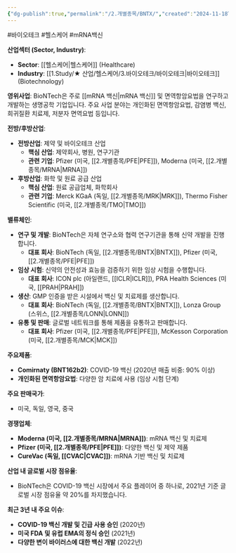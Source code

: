 ```yaml
---
{"dg-publish":true,"permalink":"/2.개별종목/BNTX/","created":"2024-11-18T13:42:39.126+09:00","updated":"2025-07-29T21:37:04.425+09:00"}
---
```


#바이오테크 #헬스케어 #mRNA백신


**산업섹터 (Sector, Industry)**:

- **Sector**: [[헬스케어\|헬스케어]] (Healthcare)
- **Industry**: [[1.Study/★ 산업/헬스케어/3.바이오테크/바이오테크\|바이오테크]] (Biotechnology)

**영위사업**: BioNTech은 주로 [[mRNA 백신\|mRNA 백신]] 및 면역항암요법을 연구하고 개발하는 생명공학 기업입니다. 주요 사업 분야는 개인화된 면역항암요법, 감염병 백신, 희귀질환 치료제, 저분자 면역요법 등입니다.

**전방/후방산업**:

- **전방산업**: 제약 및 바이오테크 산업
    - **핵심 산업**: 제약회사, 병원, 연구기관
    - **관련 기업**: Pfizer (미국, [[2.개별종목/PFE\|PFE]]), Moderna (미국, [[2.개별종목/MRNA\|MRNA]])
- **후방산업**: 화학 및 원료 공급 산업
    - **핵심 산업**: 원료 공급업체, 화학회사
    - **관련 기업**: Merck KGaA (독일, [[2.개별종목/MRK\|MRK]]), Thermo Fisher Scientific (미국, [[2.개별종목/TMO\|TMO]])

**밸류체인**:

- **연구 및 개발**: BioNTech은 자체 연구소와 협력 연구기관을 통해 신약 개발을 진행합니다.
    - **대표 회사**: BioNTech (독일, [[2.개별종목/BNTX\|BNTX]]), Pfizer (미국, [[2.개별종목/PFE\|PFE]])
- **임상 시험**: 신약의 안전성과 효능을 검증하기 위한 임상 시험을 수행합니다.
    - **대표 회사**: ICON plc (아일랜드, [[ICLR\|ICLR]]), PRA Health Sciences (미국, [[PRAH\|PRAH]])
- **생산**: GMP 인증을 받은 시설에서 백신 및 치료제를 생산합니다.
    - **대표 회사**: BioNTech (독일, [[2.개별종목/BNTX\|BNTX]]), Lonza Group (스위스, [[2.개별종목/LONN\|LONN]])
- **유통 및 판매**: 글로벌 네트워크를 통해 제품을 유통하고 판매합니다.
    - **대표 회사**: Pfizer (미국, [[2.개별종목/PFE\|PFE]]), McKesson Corporation (미국, [[2.개별종목/MCK\|MCK]])

**주요제품**:

- **Comirnaty (BNT162b2)**: COVID-19 백신 (2020년 매출 비중: 90% 이상)
- **개인화된 면역항암요법**: 다양한 암 치료에 사용 (임상 시험 단계)

**주요 판매국가**:

- 미국, 독일, 영국, 중국

**경쟁업체**:

- **Moderna (미국, [[2.개별종목/MRNA\|MRNA]])**: mRNA 백신 및 치료제
- **Pfizer (미국, [[2.개별종목/PFE\|PFE]])**: 다양한 백신 및 제약 제품
- **CureVac (독일, [[CVAC\|CVAC]])**: mRNA 기반 백신 및 치료제

**산업 내 글로벌 시장 점유율**:

- BioNTech은 COVID-19 백신 시장에서 주요 플레이어 중 하나로, 2021년 기준 글로벌 시장 점유율 약 20%를 차지했습니다.

**최근 3년 내 주요 이슈**:

- **COVID-19 백신 개발 및 긴급 사용 승인** (2020년)
- **미국 FDA 및 유럽 EMA의 정식 승인** (2021년)
- **다양한 변이 바이러스에 대한 백신 개발** (2022년)